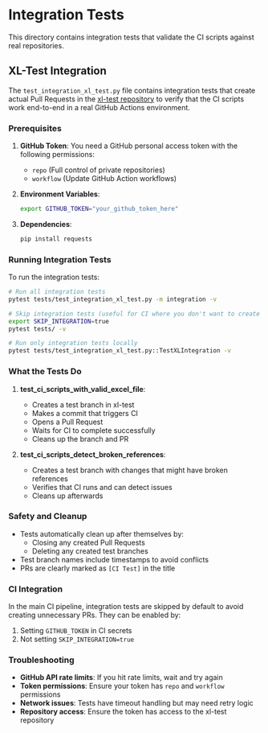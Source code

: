 # Integration Tests

This directory contains integration tests that validate the CI scripts against real repositories.

## XL-Test Integration

The `test_integration_xl_test.py` file contains integration tests that create actual Pull Requests in the [xl-test repository](https://github.com/Johnson-Gage-Inspection-Inc/xl-test) to verify that the CI scripts work end-to-end in a real GitHub Actions environment.

### Prerequisites

1. **GitHub Token**: You need a GitHub personal access token with the following permissions:
   - `repo` (Full control of private repositories)
   - `workflow` (Update GitHub Action workflows)

2. **Environment Variables**:
   ```bash
   export GITHUB_TOKEN="your_github_token_here"
   ```

3. **Dependencies**:
   ```bash
   pip install requests
   ```

### Running Integration Tests

To run the integration tests:

```bash
# Run all integration tests
pytest tests/test_integration_xl_test.py -m integration -v

# Skip integration tests (useful for CI where you don't want to create PRs)
export SKIP_INTEGRATION=true
pytest tests/ -v

# Run only integration tests locally
pytest tests/test_integration_xl_test.py::TestXLIntegration -v
```

### What the Tests Do

1. **test_ci_scripts_with_valid_excel_file**: 
   - Creates a test branch in xl-test
   - Makes a commit that triggers CI
   - Opens a Pull Request
   - Waits for CI to complete successfully
   - Cleans up the branch and PR

2. **test_ci_scripts_detect_broken_references**:
   - Creates a test branch with changes that might have broken references
   - Verifies that CI runs and can detect issues
   - Cleans up afterwards

### Safety and Cleanup

- Tests automatically clean up after themselves by:
  - Closing any created Pull Requests
  - Deleting any created test branches
- Test branch names include timestamps to avoid conflicts
- PRs are clearly marked as `[CI Test]` in the title

### CI Integration

In the main CI pipeline, integration tests are skipped by default to avoid creating unnecessary PRs. They can be enabled by:

1. Setting `GITHUB_TOKEN` in CI secrets
2. Not setting `SKIP_INTEGRATION=true`

### Troubleshooting

- **GitHub API rate limits**: If you hit rate limits, wait and try again
- **Token permissions**: Ensure your token has `repo` and `workflow` permissions
- **Network issues**: Tests have timeout handling but may need retry logic
- **Repository access**: Ensure the token has access to the xl-test repository
